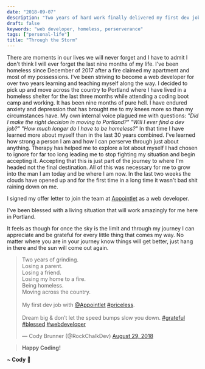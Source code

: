 ```yaml
---
date: "2018-09-07"
description: "Two years of hard work finally delivered my first dev job."
draft: false
keywords: "web developer, homeless, perserverance"
tags: ["personal-life"]
title: "Through the Storm"
---
```


There are moments in our lives we will never forget and I have to admit I don't think I will ever forget the last nine months of my life. I've been homeless since December of 2017 after a fire claimed my apartment and most of my possessions. I've been striving to become a web developer for over two years learning and teaching myself along the way. I decided to pick up and move across the country to Portland where I have lived in a homeless shelter for the last three months while attending a coding boot camp and working. It has been nine months of pure hell. I have endured anxiety and depression that has brought me to my knees more so than my circumstances have. My own internal voice plagued me with questions: _"Did I make the right decision in moving to Portland?"_ _"Will I ever find a dev job?"_ _"How much longer do I have to be homeless?"_ In that time I have learned more about myself than in the last 30 years combined. I've learned how strong a person I am and how I can perserve through just about anything. Therapy has helped me to explore a lot about myself I had chosen to ignore for far too long leading me to stop fighting my situation and begin accepting it. Accepting that this is just part of the journey to where I'm headed not the final destination. All of this was necessary for me to grow into the man I am today and be where I am now. In the last two weeks the clouds have opened up and for the first time in a long time it wasn't bad shit raining down on me.

I signed my offer letter to join the team at [Appointlet](https://www.appointlet.com/) as a web developer.

I've been blessed with a living situation that will work amazingly for me here in Portland.

It feels as though for once the sky is the limit and through my journey I can appreciate and be grateful for every little thing that comes my way. No matter where you are in your journey know things will get better, just hang in there and the sun will come out again.

<blockquote class="twitter-tweet" data-align="center" data-lang="en"><p lang="en" dir="ltr">Two years of grinding. <br>Losing a parent. <br>Losing a friend.<br>Losing my home to a fire. <br>Being homeless. <br>Moving across the country. <br><br>My first dev job with <a href="https://twitter.com/Appointlet?ref_src=twsrc%5Etfw">@Appointlet</a> <a href="https://twitter.com/hashtag/priceless?src=hash&amp;ref_src=twsrc%5Etfw">#priceless</a>. <br><br>Dream big &amp; don’t let the speed bumps slow you down. <a href="https://twitter.com/hashtag/grateful?src=hash&amp;ref_src=twsrc%5Etfw">#grateful</a> <a href="https://twitter.com/hashtag/blessed?src=hash&amp;ref_src=twsrc%5Etfw">#blessed</a> <a href="https://twitter.com/hashtag/webdeveloper?src=hash&amp;ref_src=twsrc%5Etfw">#webdeveloper</a></p>&mdash; Cody Brunner (@RockChalkDev) <a href="https://twitter.com/RockChalkDev/status/1034909560685744128?ref_src=twsrc%5Etfw">August 29, 2018</a></blockquote>


<!-- End of Post -->

> **Happy Coding!**

**~ Cody** :rocket: